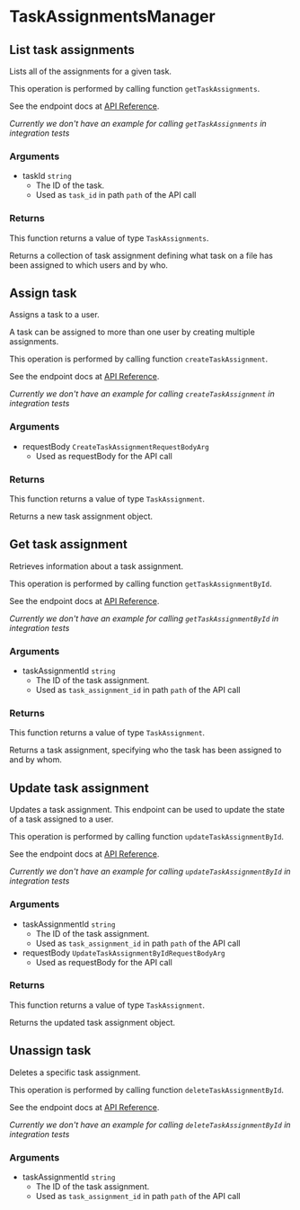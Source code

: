 # TaskAssignmentsManager

## List task assignments

Lists all of the assignments for a given task.

This operation is performed by calling function `getTaskAssignments`.

See the endpoint docs at
[API Reference](https://developer.box.com/reference/get-tasks-id-assignments/).

*Currently we don't have an example for calling `getTaskAssignments` in integration tests*

### Arguments

- taskId `string`
  - The ID of the task.
  - Used as `task_id` in path `path` of the API call


### Returns

This function returns a value of type `TaskAssignments`.

Returns a collection of task assignment defining what task on
a file has been assigned to which users and by who.


## Assign task

Assigns a task to a user.

A task can be assigned to more than one user by creating multiple
assignments.

This operation is performed by calling function `createTaskAssignment`.

See the endpoint docs at
[API Reference](https://developer.box.com/reference/post-task-assignments/).

*Currently we don't have an example for calling `createTaskAssignment` in integration tests*

### Arguments

- requestBody `CreateTaskAssignmentRequestBodyArg`
  - Used as requestBody for the API call


### Returns

This function returns a value of type `TaskAssignment`.

Returns a new task assignment object.


## Get task assignment

Retrieves information about a task assignment.

This operation is performed by calling function `getTaskAssignmentById`.

See the endpoint docs at
[API Reference](https://developer.box.com/reference/get-task-assignments-id/).

*Currently we don't have an example for calling `getTaskAssignmentById` in integration tests*

### Arguments

- taskAssignmentId `string`
  - The ID of the task assignment.
  - Used as `task_assignment_id` in path `path` of the API call


### Returns

This function returns a value of type `TaskAssignment`.

Returns a task assignment, specifying who the task has been assigned to
and by whom.


## Update task assignment

Updates a task assignment. This endpoint can be
used to update the state of a task assigned to a user.

This operation is performed by calling function `updateTaskAssignmentById`.

See the endpoint docs at
[API Reference](https://developer.box.com/reference/put-task-assignments-id/).

*Currently we don't have an example for calling `updateTaskAssignmentById` in integration tests*

### Arguments

- taskAssignmentId `string`
  - The ID of the task assignment.
  - Used as `task_assignment_id` in path `path` of the API call
- requestBody `UpdateTaskAssignmentByIdRequestBodyArg`
  - Used as requestBody for the API call


### Returns

This function returns a value of type `TaskAssignment`.

Returns the updated task assignment object.


## Unassign task

Deletes a specific task assignment.

This operation is performed by calling function `deleteTaskAssignmentById`.

See the endpoint docs at
[API Reference](https://developer.box.com/reference/delete-task-assignments-id/).

*Currently we don't have an example for calling `deleteTaskAssignmentById` in integration tests*

### Arguments

- taskAssignmentId `string`
  - The ID of the task assignment.
  - Used as `task_assignment_id` in path `path` of the API call


